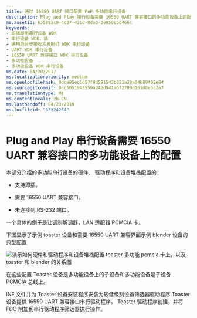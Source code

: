 ```yaml
---
title: 通过 16550 UART 接口配置 PnP 多功能串行设备
description: Plug and Play 串行设备需要 16550 UART 兼容接口的多功能设备上的配置
ms.assetid: 63588ac9-4c87-421d-8da3-3e950cbd466c
keywords:
- 即插即用串行设备 WDK
- 串行设备 WDK，插
- 通用的异步接收方发射机 WDK 串行设备
- UART WDK 串行设备
- 16550 UART 兼容接口 WDK 串行设备
- 多功能设备
- 多功能设备 WDK 串行设备
ms.date: 04/20/2017
ms.localizationpriority: medium
ms.openlocfilehash: 0dce95ec1d57f8d591543b321a28a04b89402e84
ms.sourcegitcommit: 0cc5051945559a242d941a6f2799d161d8eba2a7
ms.translationtype: MT
ms.contentlocale: zh-CN
ms.lasthandoff: 04/23/2019
ms.locfileid: "63324254"
---
```

# <a name="configuration-of-plug-and-play-serial-device-on-a-multifunction-device-that-requires-a-16550-uart-compatible-interface"></a>Plug and Play 串行设备需要 16550 UART 兼容接口的多功能设备上的配置





本部分介绍的多功能串行设备的硬件、 驱动程序和设备堆栈配置的：

-   支持即插。

-   需要 16550 UART 兼容接口。

-   未连接到 RS-232 端口。

一个具体的例子是让调制解调器，LAN 适配器 PCMCIA 卡。

下图显示了示例 toaster 设备和需要 16550 UART 兼容界面示例 blender 设备的典型配置

![演示如何硬件和驱动程序和设备堆栈配置 toaster 多功能 pcmcia 卡上，以及 toaster 和 blender 的关系图](images/ser4.png)

在这些配置 Toaster 设备是多功能设备上的子设备和多功能设备是子设备 PCMCIA 总线上。

INF 文件并为 Toaster 设备安装程序安装为较低级别设备筛选器驱动程序 Toaster 设备提供 16550 UART 兼容接口串行驱动程序。 Toaster 驱动程序创建，并将 FDO 附加到串行驱动程序筛选器执行操作。

 

 




